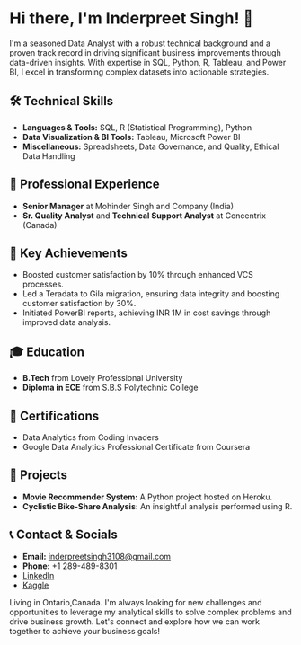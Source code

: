 # Hi there, I'm Inderpreet Singh! 👋

I'm a seasoned Data Analyst with a robust technical background and a proven track record in driving significant business improvements through data-driven insights. With expertise in SQL, Python, R, Tableau, and Power BI, I excel in transforming complex datasets into actionable strategies.

## 🛠 Technical Skills
- **Languages & Tools:** SQL, R (Statistical Programming), Python
- **Data Visualization & BI Tools:** Tableau, Microsoft Power BI
- **Miscellaneous:** Spreadsheets, Data Governance, and Quality, Ethical Data Handling

## 💼 Professional Experience
- **Senior Manager** at Mohinder Singh and Company (India)
- **Sr. Quality Analyst** and **Technical Support Analyst** at Concentrix (Canada)

## 🌟 Key Achievements
- Boosted customer satisfaction by 10% through enhanced VCS processes.
- Led a Teradata to Gila migration, ensuring data integrity and boosting customer satisfaction by 30%.
- Initiated PowerBI reports, achieving INR 1M in cost savings through improved data analysis.

## 🎓 Education
- **B.Tech** from Lovely Professional University
- **Diploma in ECE** from S.B.S Polytechnic College

## 📜 Certifications
- Data Analytics from Coding Invaders
- Google Data Analytics Professional Certificate from Coursera

## 🚀 Projects
- **Movie Recommender System:** A Python project hosted on Heroku.
- **Cyclistic Bike-Share Analysis:** An insightful analysis performed using R.

## 📞 Contact & Socials
- **Email:** inderpreetsingh3108@gmail.com
- **Phone:** +1 289-489-8301
- [LinkedIn](https://linkedin.com/in/inderpreetsinghda)
- [Kaggle](https://kaggle.com/sinderpreet)

Living in Ontario,Canada. I'm always looking for new challenges and opportunities to leverage my analytical skills to solve complex problems and drive business growth. Let's connect and explore how we can work together to achieve your business goals!

